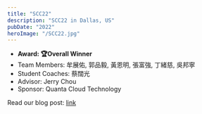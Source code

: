 ```yaml
---
title: "SCC22"
description: "SCC22 in Dallas, US"
pubDate: "2022"
heroImage: "/SCC22.jpg"
---
```


- **Award: 🏆Overall Winner**
- Team Members: 牟展佑, 郭品毅, 黃恩明, 張富強, 丁緒慈, 吳邦寧
- Student Coaches: 蔡闊光
- Advisor: Jerry Chou
- Sponsor: Quanta Cloud Technology

Read our blog post: [link](/blog/scc22)